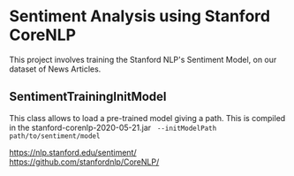 # Sentiment Analysis using Stanford CoreNLP

This project involves training the Stanford NLP's Sentiment Model, on our dataset of News Articles.

## SentimentTrainingInitModel
This class allows to load a pre-trained model giving a path. This is compiled in the stanford-corenlp-2020-05-21.jar
<code> --initModelPath path/to/sentiment/model </code>

https://nlp.stanford.edu/sentiment/
https://github.com/stanfordnlp/CoreNLP/
